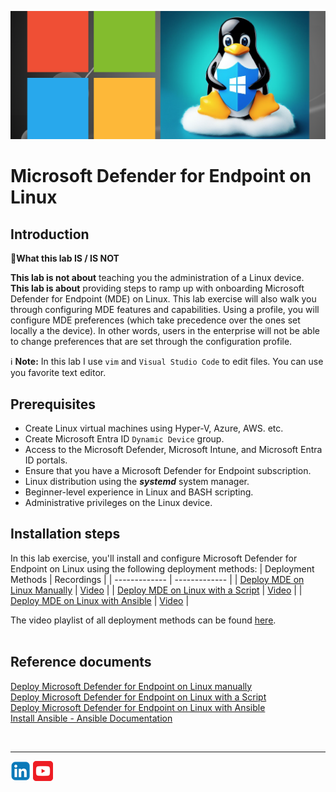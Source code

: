 ![Defender for Endpoint](./Assets/MDE-on-Linux.png)

# Microsoft Defender for Endpoint on Linux

## Introduction
:memo:**What this lab IS / IS NOT**<br>

**This lab is not about** teaching you the administration of a Linux device.<br>
**This lab is about** providing steps to ramp up with onboarding Microsoft Defender for Endpoint (MDE) on Linux. 
This lab exercise will also walk you through configuring MDE features and capabilities. Using a profile, you will configure MDE preferences (which take precedence over the ones set locally a the device). In other words, users in the enterprise will not be able to change preferences that are set through the configuration profile.

:information_source: **Note:** In this lab I use ```vim``` and ```Visual Studio Code``` to edit files. You can use you favorite text editor.


## Prerequisites
- Create Linux virtual machines using Hyper-V, Azure, AWS. etc.
- Create Microsoft Entra ID ```Dynamic Device``` group.
- Access to the Microsoft Defender, Microsoft Intune, and Microsoft Entra ID portals.
- Ensure that you have a Microsoft Defender for Endpoint subscription.
- Linux distribution using the **_systemd_** system manager.
- Beginner-level experience in Linux and BASH scripting.
- Administrative privileges on the Linux device.

## Installation steps
In this lab exercise, you'll install and configure Microsoft Defender for Endpoint on Linux using the following deployment methods:
| Deployment Methods | Recordings |
| ------------- | ------------- |
| [Deploy MDE on Linux Manually](./ManualOnboarding/README.md) | [Video](https://www.youtube.com/channel/UCk8wUhDaJ6pnP_1G5ugrQ1A) |
| [Deploy MDE on Linux with a Script](./ScriptOnboarding/README.md) | [Video](https://www.youtube.com/channel/UCk8wUhDaJ6pnP_1G5ugrQ1A) |
| [Deploy MDE on Linux with Ansible](./AnsibleOnboarding/README.md) | [Video](https://www.youtube.com/channel/UCk8wUhDaJ6pnP_1G5ugrQ1A) |

The video playlist of all deployment methods can be found [here](https://m.youtube.com/playlist?list=PLDI76x8X-DfZidrncAefib3a951rVwfFY).
<br><br>

## Reference documents
[Deploy Microsoft Defender for Endpoint on Linux manually](https://learn.microsoft.com/en-us/microsoft-365/security/defender-endpoint/linux-install-manually?view=o365-worldwide)<br>
[Deploy Microsoft Defender for Endpoint on Linux with a Script](https://learn.microsoft.com/en-us/microsoft-365/security/defender-endpoint/linux-install-manually?view=o365-worldwide#installer-script)<br>
[Deploy Microsoft Defender for Endpoint on Linux with Ansible](https://learn.microsoft.com/en-us/microsoft-365/security/defender-endpoint/linux-install-with-ansible?view=o365-worldwide)<br>
[Install Ansible - Ansible Documentation](https://docs.ansible.com/ansible/latest/installation_guide/intro_installation.html)<br>

<br>
<hr>

[![LinkeIn](../Assets/Pictures/LinkeIn.png)](https://www.linkedin.com/in/c-lessi/)
[![YouTube](../Assets/Pictures/YouTube.png)](https://www.youtube.com/channel/UCk8wUhDaJ6pnP_1G5ugrQ1A)

